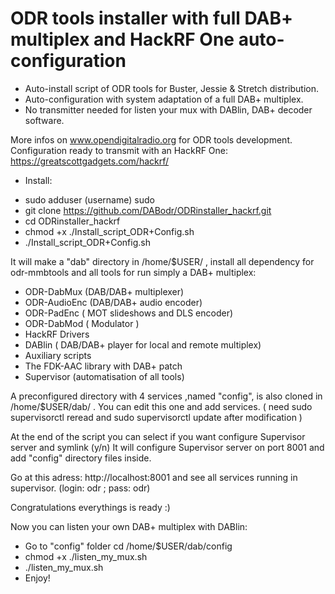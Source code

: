 # ODR tools installer with full DAB+ multiplex and HackRF One auto-configuration


* Auto-install script of ODR tools for Buster, Jessie & Stretch distribution.
* Auto-configuration with system adaptation of a full DAB+ multiplex.                   
* No transmitter needed for listen your mux with DABlin, DAB+ decoder software.

 More infos on www.opendigitalradio.org for ODR tools development.               
 Configuration ready to transmit with an HackRF One: https://greatscottgadgets.com/hackrf/


  * Install:

- sudo adduser (username) sudo 
- git clone https://github.com/DABodr/ODRinstaller_hackrf.git
- cd ODRinstaller_hackrf
- chmod +x ./Install_script_ODR+Config.sh
- ./Install_script_ODR+Config.sh 

It will make a "dab" directory in /home/$USER/ , install all dependency for odr-mmbtools and all tools for run simply a DAB+ multiplex:
   *   ODR-DabMux (DAB/DAB+ multiplexer) 
   *   ODR-AudioEnc (DAB/DAB+ audio encoder)
   *   ODR-PadEnc ( MOT slideshows and DLS encoder)
   *   ODR-DabMod ( Modulator ) 
   *   HackRF Drivers
   *   DABlin ( DAB/DAB+ player for local and remote multiplex)
   *   Auxiliary scripts
   *   The FDK-AAC library with DAB+ patch
   *   Supervisor (automatisation of all tools)

A preconfigured directory with 4 services ,named "config", is also cloned in /home/$USER/dab/ .
You can edit this one and add services. ( need sudo supervisorctl reread and sudo supervisorctl update after modification )

At the end of the script you can select if you want configure Supervisor server and symlink (y/n)
It will configure Supervisor server on port 8001 and add "config" directory files inside.

Go at this adress: http://localhost:8001 and see all services running in supervisor. (login: odr ; pass: odr)

Congratulations everythings is ready :) 

Now you can listen your own DAB+ multiplex with DABlin:

 - Go to "config" folder cd /home/$USER/dab/config 
 - chmod +x ./listen_my_mux.sh
 - ./listen_my_mux.sh
 - Enjoy!
